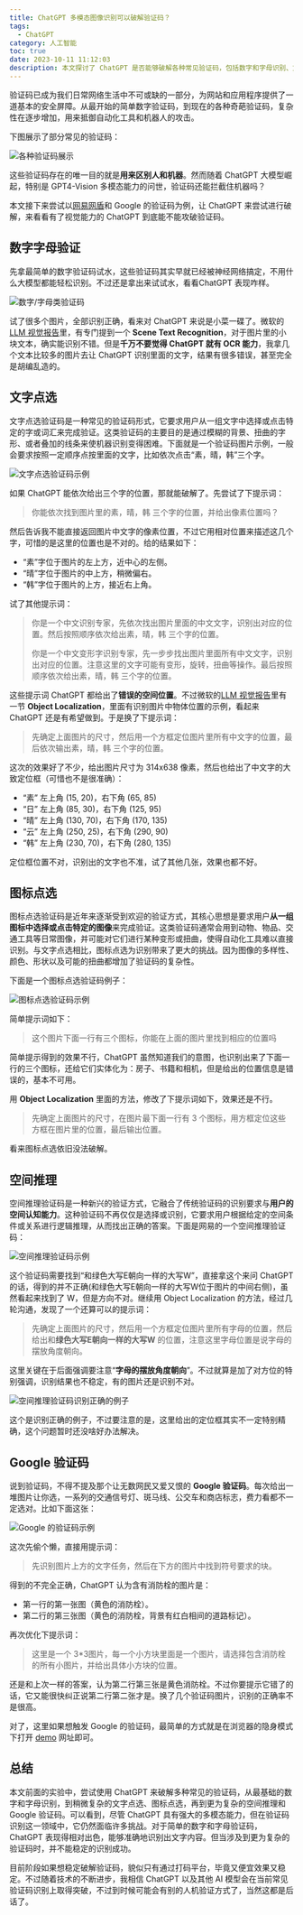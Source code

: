 ```yaml
---
title: ChatGPT 多模态图像识别可以破解验证码？
tags:
  - ChatGPT
category: 人工智能
toc: true
date: 2023-10-11 11:12:03
description: 本文探讨了 ChatGPT 是否能够破解各种常见验证码，包括数字和字母识别、文字点选、图标点选、空间推理和 Google 验证码。实验结果显示，尽管 ChatGPT 在简单验证码识别上表现出色，但面对复杂验证码时仍存在挑战。
---
```


验证码已成为我们日常网络生活中不可或缺的一部分，为网站和应用程序提供了一道基本的安全屏障。从最开始的简单数字验证码，到现在的各种奇葩验证码，复杂性在逐步增加，用来抵御自动化工具和机器人的攻击。

下图展示了部分常见的验证码：

![各种验证码展示](https://slefboot-1251736664.file.myqcloud.com/20231009_chatgpt_recaptcha.png)

这些验证码存在的唯一目的就是**用来区别人和机器**。然而随着 ChatGPT 大模型崛起，特别是 GPT4-Vision 多模态能力的问世，验证码还能拦截住机器吗？

<!-- more -->

本文接下来尝试以[网易网盾](https://dun.163.com/trial/sense)和 Google 的验证码为例，让 ChatGPT 来尝试进行破解，来看看有了视觉能力的 ChatGPT 到底能不能攻破验证码。

## 数字字母验证

先拿最简单的数字验证码试水，这些验证码其实早就已经被神经网络搞定，不用什么大模型都能轻松识别。不过还是拿出来试试水，看看ChatGPT 表现咋样。

![数字/字母类验证码](https://slefboot-1251736664.file.myqcloud.com/20231010_chatgpt_recaptcha_number.png)

试了很多个图片，全部识别正确，看来对 ChatGPT 来说是小菜一碟了。微软的[LLM 视觉报告](https://browse.arxiv.org/pdf/2309.17421.pdf)里，有专门提到一个 **Scene Text Recognition**，对于图片里的小块文本，确实能识别不错。但是**千万不要觉得 ChatGPT 就有 OCR 能力**，我拿几个文本比较多的图片去让 ChatGPT 识别里面的文字，结果有很多错误，甚至完全是胡编乱造的。

## 文字点选

文字点选验证码是一种常见的验证码形式，它要求用户从一组文字中选择或点击特定的字或词汇来完成验证。这类验证码的主要目的是通过模糊的背景、扭曲的字形、或者叠加的线条来使机器识别变得困难。下面就是一个验证码图片示例，一般会要求按照一定顺序点按里面的文字，比如依次点击“素，晴，韩”三个字。

![文字点选验证码示例](https://slefboot-1251736664.file.myqcloud.com/20231010_chatgpt_recaptcha_char.png)

如果 ChatGPT 能依次给出三个字的位置，那就能破解了。先尝试了下提示词：

> 你能依次找到图片里的素，晴，韩 三个字的位置，并给出像素位置吗？

然后告诉我不能直接返回图片中文字的像素位置，不过它用相对位置来描述这几个字，可惜的是这里的位置也是不对的。给的结果如下：

- “素”字位于图片的左上方，近中心的左侧。
- “晴”字位于图片的中上方，稍微偏右。
- “韩”字位于图片的上方，接近右上角。

试了其他提示词：

> 你是一个中文识别专家，先依次找出图片里面的中文文字，识别出对应的位置。然后按照顺序依次给出素，晴，韩 三个字的位置。
> 
> 你是一个中文变形字识别专家，先一步步找出图片里面所有中文文字，识别出对应的位置。注意这里的文字可能有变形，旋转，扭曲等操作。最后按照顺序依次给出素，晴，韩 三个字的位置。

这些提示词 ChatGPT 都给出了**错误的空间位置**。不过微软的[LLM 视觉报告](https://browse.arxiv.org/pdf/2309.17421.pdf)里有一节 **Object Localization**，里面有识别图片中物体位置的示例，看起来 ChatGPT 还是有希望做到。于是换了下提示词：

> 先确定上面图片的尺寸，然后用一个方框定位图片里所有中文字的位置，最后依次输出素，晴，韩 三个字的位置。

这次的效果好了不少，给出图片尺寸为 314x638 像素，然后也给出了中文字的大致定位框（可惜也不是很准确）：

- “素” 左上角 (15, 20)，右下角 (65, 85)
- “日” 左上角 (85, 30)，右下角 (125, 95) 
- “晴” 左上角 (130, 70)，右下角 (170, 135)
- “云” 左上角 (250, 25)，右下角 (290, 90)
- “韩” 左上角 (230, 70)，右下角 (280, 135)

定位框位置不对，识别出的文字也不准，试了其他几张，效果也都不好。

## 图标点选

图标点选验证码是近年来逐渐受到欢迎的验证方式，其核心思想是要求用户**从一组图标中选择或点击特定的图像**来完成验证。这类验证码通常会用到动物、物品、交通工具等日常图像，并可能对它们进行某种变形或扭曲，使得自动化工具难以直接识别。与文字点选相比，图标点选为识别带来了更大的挑战。因为图像的多样性、颜色、形状以及可能的扭曲都增加了验证码的复杂性。

下面是一个图标点选验证码例子：

![图标点选验证码示例](https://slefboot-1251736664.file.myqcloud.com/20231010_chatgpt_recaptcha_logo.png)

简单提示词如下：

> 这个图片下面一行有三个图标，你能在上面的图片里找到相应的位置吗

简单提示得到的效果不行，ChatGPT 虽然知道我们的意图，也识别出来了下面一行的三个图标，还给它们实体化为：房子、书籍和相机，但是给出的位置信息是错误的，基本不可用。

用 **Object Localization** 里面的方法，修改了下提示词如下，效果还是不行。

> 先确定上面图片的尺寸，在图片最下面一行有 3 个图标，用方框定位这些方框在图片里的位置，最后输出位置。

看来图标点选依旧没法破解。

## 空间推理

空间推理验证码是一种新兴的验证方式，它融合了传统验证码的识别要求与**用户的空间认知能力**。这种验证码不再仅仅是选择或识别，它要求用户根据给定的空间条件或关系进行逻辑推理，从而找出正确的答案。下面是网易的一个空间推理验证码：

![空间推理验证码示例](https://slefboot-1251736664.file.myqcloud.com/20231011_chatgpt_recaptcha_spatial_reasoning.png)

这个验证码需要找到“和绿色大写E朝向一样的大写W”，直接拿这个来问 ChatGPT 的话，得到的并不正确(和绿色大写E朝向一样的大写W位于图片的中间右侧)，虽然看起来找到了 W，但是方向不对。继续用 Object Localization 的方法，经过几轮沟通，发现了一个还算可以的提示词：

> 先确定上面图片的尺寸，然后用一个方框定位图片里所有字母的位置，然后给出和**绿色大写E朝向一样的大写W** 的位置，注意这里字母位置是说字母的摆放角度朝向。

这里关键在于后面强调要注意“**字母的摆放角度朝向**”。不过就算是加了对方位的特别强调，识别结果也不稳定，有的图片还是识别不对。

![空间推理验证码识别正确的例子](https://slefboot-1251736664.file.myqcloud.com/20231011_chatgpt_recaptcha_spatial_reasoning_right.png)

这个是识别正确的例子，不过要注意的是，这里给出的定位框其实不一定特别精确，这个问题暂时还没啥好办法解决。

## Google 验证码

说到验证码，不得不提及那个让无数网民又爱又恨的 **Google 验证码**。每次给出一堆图片让你选，一系列的交通信号灯、斑马线、公交车和商店标志，费力看都不一定选对。比如下面这张：

![Google 的验证码示例](https://slefboot-1251736664.file.myqcloud.com/20231011_chatgpt_recaptcha_google.png)

这次先偷个懒，直接用提示词：

> 先识别图片上方的文字任务，然后在下方的图片中找到符号要求的块。

得到的不完全正确，ChatGPT 认为含有消防栓的图片是：

- 第一行的第一张图（黄色的消防栓）。
- 第二行的第三张图（黄色的消防栓，背景有红白相间的道路标记）。

再次优化下提示词：

> 这里是一个 3*3图片，每一个小方块里面是一个图片，请选择包含消防栓的所有小图片，并给出具体小方块的位置。

还是和上次一样的答案，认为第二行第三张是黄色消防栓。不过你要提示它错了的话，它又能很快纠正说第二行第二张才是。换了几个验证码图片，识别的正确率不是很高。

对了，这里如果想触发 Google 的验证码，最简单的方式就是在浏览器的隐身模式下打开 [demo](https://www.google.com/recaptcha/api2/demo) 网址即可。

## 总结

本文前面的实验中，尝试使用 ChatGPT 来破解多种常见的验证码，从最基础的数字和字母识别，到稍微复杂的文字点选、图标点选，再到更为复杂的空间推理和 Google 验证码。可以看到，尽管 ChatGPT 具有强大的多模态能力，但在验证码识别这一领域中，它仍然面临许多挑战。对于简单的数字和字母验证码，ChatGPT 表现得相对出色，能够准确地识别出文字内容。但当涉及到更为复杂的验证码时，并不能稳定的识别成功。

目前阶段如果想稳定破解验证码，貌似只有通过打码平台，毕竟又便宜效果又稳定。不过随着技术的不断进步，我相信 ChatGPT 以及其他 AI 模型会在当前常见验证码识别上取得突破，不过到时候可能会有别的人机验证方式了，当然这都是后话了。